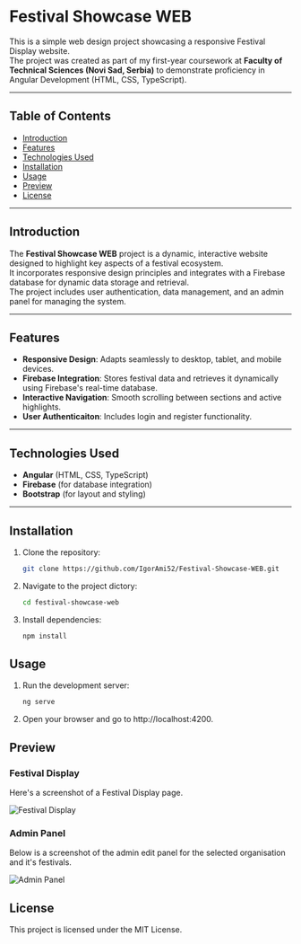 # Festival Showcase WEB

This is a simple web design project showcasing a responsive Festival Display website.  
The project was created as part of my first-year coursework at **Faculty of Technical Sciences (Novi Sad, Serbia)** to demonstrate proficiency in Angular Development (HTML, CSS, TypeScript).

---

## Table of Contents
- [Introduction](#introduction)
- [Features](#features)
- [Technologies Used](#technologies-used)
- [Installation](#installation)
- [Usage](#usage)
- [Preview](#preview)
- [License](#license)

---

## Introduction

The **Festival Showcase WEB** project is a dynamic, interactive website designed to highlight key aspects of a festival ecosystem.  
It incorporates responsive design principles and integrates with a Firebase database for dynamic data storage and retrieval.  
The project includes user authentication, data management, and an admin panel for managing the system.

---

## Features

- **Responsive Design**: Adapts seamlessly to desktop, tablet, and mobile devices.
- **Firebase Integration**: Stores festival data and retrieves it dynamically using Firebase's real-time database.
- **Interactive Navigation**: Smooth scrolling between sections and active highlights.
- **User Authenticaiton**: Includes login and register functionality.

---

## Technologies Used

- **Angular** (HTML, CSS, TypeScript)
- **Firebase** (for database integration)
- **Bootstrap** (for layout and styling)

---

## Installation

1. Clone the repository:
   ```bash
   git clone https://github.com/IgorAmi52/Festival-Showcase-WEB.git
2. Navigate to the project dictory:
   ```bash
   cd festival-showcase-web
3. Install dependencies:
   ```bash
   npm install
## Usage

1. Run the development server:
   ```bash
   ng serve
2. Open your browser and go to http://localhost:4200.

## Preview

### Festival Display
Here's a screenshot of a Festival Display page.

![Festival Display](assets/images//festival_display_preview.png)

### Admin Panel 
Below is a screenshot of the admin edit panel for the selected organisation and it's festivals.

![Admin Panel](assets/images//admin_panel_preview.png)

## License

This project is licensed under the MIT License.
